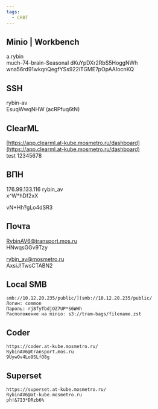 ```yaml
---
tags:
  - CRBT
---
```

## Minio | Workbench
a.rybin  
much-74-brain-Seasonal
dKuYpDXr2RbS5HoggNWh
wna56rd91wkqnQegfYSs922iTGME7pOpAAIocnKQ

## SSH
rybin-av  
EsuqWwqNHW (acRPfuq6tN)

## ClearML
[https://app.clearml.at-kube.mosmetro.ru/dashboard](https://app.clearml.at-kube.mosmetro.ru/dashboard)  
test 12345678

## ВПН
176.99.133.116
rybin_av  
x^W*hDf2xX

vN+Hh?gLo4dSR3

## Почта

[RybinAV6@transport.mos.ru](mailto:RybinAV6@transport.mos.ru)  
HNwqsGGv9Tzy

[rybin_av@mosmetro.ru](mailto:rybin_av@mosmetro.ru)  
AxsiJ!TwsCTABN2

## Local SMB

```
smb://10.12.20.235/public/](smb://10.12.20.235/public/
Логин: common
Пароль: rj8fyTbdjOZ7UP*S6WHh
Расположение на minio: s3://tram-bags/filename.zst
```

## Coder

```
https://coder.at-kube.mosmetro.ru/
RybinAV6@transport.mos.ru
9UywOv4Lo9SLfO8g
```

## Superset

```
https://superset.at-kube.mosmetro.ru/
RybinAV6@at-kube.mosmetro.ru
ph!&7I3*DRzb6%
```

